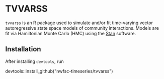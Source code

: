 # TVVARSS
`tvvarss` is an R package used to simulate and/or fit time-varying vector autoregressive state space models of community interactions. Models are fit via Hamiltonian Monte Carlo (HMC) using the [Stan](http://mc-stan.org/) software.

## Installation
After installing `devtools`, run 

devtools::install_github("nwfsc-timeseries/tvvarss")
